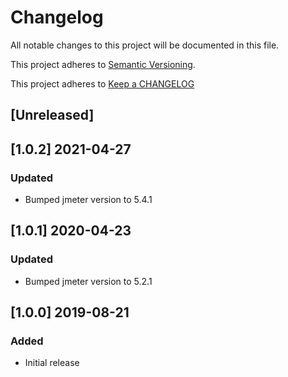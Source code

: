 # Changelog

All notable changes to this project will be documented in this file.

This project adheres to [Semantic Versioning](http://semver.org/).

This project adheres to [Keep a CHANGELOG](http://keepachangelog.com/)

## [Unreleased]

## [1.0.2] 2021-04-27

### Updated

-   Bumped jmeter version to 5.4.1

## [1.0.1] 2020-04-23

### Updated

-   Bumped jmeter version to 5.2.1

## [1.0.0] 2019-08-21

### Added

-   Initial release
